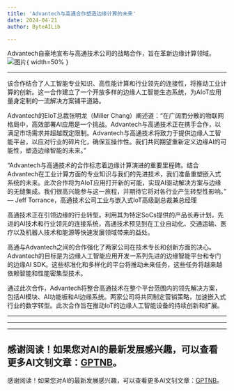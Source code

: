 ```yaml
---
title: 'Advantech与高通合作塑造边缘计算的未来'
date: 2024-04-21
author: ByteAILib

---
```


Advantech自豪地宣布与高通技术公司的战略合作，旨在革新边缘计算领域。![图片](https://ai-techpark.com/wp-content/uploads/2020/06/Buyer-Guide-500x281-1.jpg){ width=50% }

---
该合作结合了人工智能专业知识、高性能计算和行业领先的连接性，将推动工业计算的创新。这一合作建立了一个开放多样的边缘人工智能生态系统，为AIoT应用量身定制的一流解决方案铺平道路。

Advantech的EIoT总裁张明龙（Miller Chang）阐述道：“在广阔而分散的物联网格局中，高效部署AI应用是一个挑战。Advantech与高通技术正在携手合作，以满足市场需求并超越既定限制。Advantech与高通技术将致力于提供边缘人工智能平台，以应对行业的碎片化，确保互操作性。我们共同期望重新定义边缘AI的可能性，塑造边缘智能的未来。”

“Advantech与高通技术的合作标志着边缘计算演进的重要里程碑。结合Advantech在工业计算方面的专业知识与我们的先进技术，我们准备重塑嵌入式系统的未来。此次合作将为AIoT应用打开新的可能，实现AI驱动解决方案与边缘的无缝集成。我们很高兴能参与这一旅程，并期待它将对各行业产生转型性影响。” — Jeff Torrance，高通技术公司工业与嵌入式IoT高级副总裁兼总经理

高通技术正在引领边缘的行业转型。利用其为特定SoCs提供的产品长寿计划，先进的AI技术和行业领先的连接系统，高通技术预见到在工业自动化、交通运输、医疗以及机器人技术和能源等快速发展领域带来的益处。

高通与Advantech之间的合作强化了两家公司在技术专长和创新方面的决心。Advantech的目标是为边缘人工智能应用开发一系列先进的边缘智能平台和专门的边缘AI SDK。这些标准化和多样化的平台将推动未来任务，这些任务将越来越依赖智能和性能密集型技术。

通过此次合作，Advantech将整合高通技术在整个平台范围内的领先解决方案，包括AI模块、AI功能板和AI边缘系统。两家公司将共同制定营销策略，加速嵌入式行业的数字转型。此次合作旨在推动IoT的边缘人工智能设备的持续创新和扩展。

---
---

---
感谢阅读！如果您对AI的最新发展感兴趣，可以查看更多AI文钊文章：[GPTNB](https://gptnb.com)。
---
感谢阅读！如果您对AI的最新发展感兴趣，可以查看更多AI文钊文章：[GPTNB](https://gptnb.com)。